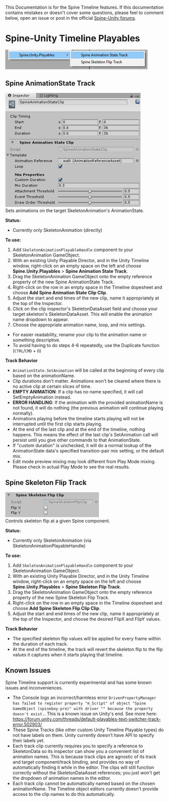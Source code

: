 This Documentation is for the Spine Timeline features.
If this documentation contains mistakes or doesn't cover some questions, please feel to comment below, open an issue or post in the official [Spine-Unity forums](http://esotericsoftware.com/forum/viewforum.php?f=3).

# Spine-Unity Timeline Playables

![](add-menu.png)  

## Spine AnimationState Track
![](animationstate-clip-inspector.png)  
Sets animations on the target SkeletonAnimation's AnimationState.

**Status:**
- Currently only SkeletonAnimation (directly)

**To use:**
1. Add `SkeletonAnimationPlayableHandle` component to your SkeletonAnimation GameObject.
2. With an existing Unity Playable Director, and in the Unity Timeline window, right-click on an empty space on the left and choose **Spine.Unity.Playables** > **Spine Animation State Track**.
3. Drag the SkeletonAnimation GameObject onto the empty reference property of the new Spine AnimationState Track.
4. Right-click on the row in an empty space in the Timeline dopesheet and choose **Add Spine Animation State Clip Clip**.
5. Adjust the start and end times of the new clip, name it appropriately at the top of the Inspector.
6. Click on the clip inspector's SkeletonDataAsset field and choose your target skeleton's SkeletonDataAsset. This will enable the animation name dropdown to appear.
7. Choose the appropriate animation name, loop, and mix settings.
- For easier readability, rename your clip to the animation name or something descriptive.
- To avoid having to do steps 4-6 repeatedly, use the Duplicate function (`CTRL`/`CMD` + `D`)  

**Track Behavior**
- `AnimationState.SetAnimation` will be called at the beginning of every clip based on the animationName.
- Clip durations don't matter. Animations won't be cleared where there is no active clip at certain slices of time.
- **EMPTY ANIMATION**: If a clip has no name specified, it will call SetEmptyAnimation instead.
- **ERROR HANDLING**: If the animation with the provided animationName is not found, it will do nothing (the previous animation will continue playing normally).
- Animations playing before the timeline starts playing will not be interrupted until the first clip starts playing.
- At the end of the last clip and at the end of the timeline, nothing happens. This means the effect of the last clip's SetAnimation call will persist until you give other commands to that AnimationState.
- If "custom duration" is unchecked, it will do a normal lookup of the AnimationState data's specified transition-pair mix setting, or the default mix.
- Edit mode preview mixing may look different from Play Mode mixing. Please check in actual Play Mode to see the real results.

## Spine Skeleton Flip Track
![](skeleton-flip-clip-inspector.png)  
Controls skeleton flip at a given Spine component.

**Status:**
- Currently only SkeletonAnimation (via SkeletonAnimationPlayableHandle)

**To use:**
1. Add `SkeletonAnimationPlayableHandle` component to your SkeletonAnimation GameObject.
2. With an existing Unity Playable Director, and in the Unity Timeline window, right-click on an empty space on the left and choose **Spine.Unity.Playables** > **Spine Skeleton Flip Track**.
3. Drag the SkeletonAnimation GameObject onto the empty reference property of the new Spine Skeleton Flip Track.
4. Right-click on the row in an empty space in the Timeline dopesheet and choose **Add Spine Skeleton Flip Clip Clip**.
5. Adjust the start and end times of the new clip, name it appropriately at the top of the Inspector, and choose the desired FlipX and FlipY values.

**Track Behavior**
- The specified skeleton flip values will be applied for every frame within the duration of each track.
- At the end of the timeline, the track will revert the skeleton flip to the flip values it captures when it starts playing that timeline. 

## Known Issues
Spine Timeline support is currently experimental and has some known issues and inconveniences.
- The Console logs an incorrect/harmless error `DrivenPropertyManager has failed to register property "m_Script" of object "Spine GameObject (spineboy-pro)" with driver "" because the property doesn't exist.`. This is a known issue on Unity's end. See more here: https://forum.unity.com/threads/default-playables-text-switcher-track-error.502903/
- These Spine Tracks (like other custom Unity Timeline Playable types) do not have labels on them. Unity currently doesn't have API to specify their labels yet.
- Each track clip currently requires you to specify a reference to SkeletonData so its inspector can show you a convenient list of animation names. This is because track clips are agnostic of its track and target component/track binding, and provides no way of automatically finding it while in the editor. The clips will still function correctly without the SkeletonDataAsset references; you just won't get the dropdown of animation names in the editor.
- Each track clip cannot be automatically named based on the chosen animationName. The Timeline object editors currently doesn't provide access to the clip names to do this automatically.